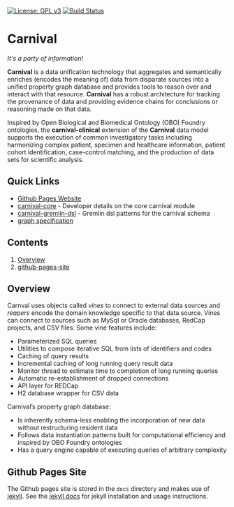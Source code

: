 [![License: GPL v3](https://img.shields.io/badge/License-GPL%20v3-blue.svg)](https://github.com/pennbiobank/pennai/carnival-public/master/LICENSE)
[![Build Status](https://travis-ci.org/pmbb-ibi/carnival.svg?branch=master)](https://travis-ci.org/pmbb-ibi/carnival)
# Carnival

*It's a party of information!*


**Carnival** is a data unification technology that aggregates and semantically enriches (encodes the meaning of) data from disparate sources into a unified property graph database and provides tools to reason over and interact with that resource.  **Carnival** has a robust architecture for tracking the provenance of data and providing evidence chains for conclusions or reasoning made on that data.  

Inspired by Open Biological and Biomedical Ontology (OBO) Foundry ontologies, the **carnival-clinical** extension of the **Carnival** data model supports the execution of common investigatory tasks including harmonizing complex patient, specimen and healthcare information, patient cohort identification, case-control matching, and the production of data sets for scientific analysis.

## Quick Links

* [Github Pages Website](https://pmbb-ibi.github.io/carnival/)
* [carnival-core](app/carnival-core/README.md) - Developer details on the core carnival module
* [carnival-gremlin-dsl](app/carnival-gremlin-dsl/README.md) - Gremlin dsl patterns for the carnival schema
* [graph specification](app/carnival-core/doc/graph.md)


## Contents

1. [Overview](#overview)
1. [github-pages-site](#github-pages-site)

<a name="overview"></a>
## Overview
Carnval uses objects called *vines* to connect to external data sources and *reapers* encode the domain knowledge specific to that data source.  Vines can connect to sources such as MySql or Oracle databases, RedCap projects, and CSV files.  Some vine features include:

* Parameterized SQL queries
* Utilities to compose iterative SQL from lists of identifiers and codes
* Caching of query results
* Incremental caching of long running query result data
* Monitor thread to estimate time to completion of long running queries
* Automatic re-establishment of dropped connections
* API layer for REDCap
* H2 database wrapper for CSV data

Carnival’s property graph database:

* Is inherently schema-less enabling the incorporation of new data without restructuring resident data
* Follows data instantiation patterns built for computational efficiency and inspired by OBO Foundry ontologies
* Has a query engine capable of executing queries of arbitrary complexity

<a name="github-pages-site"></a>
## Github Pages Site
The Github pages site is stored in the `docs` directory and makes use of [jekyll](https://jekyllrb.com).  See the [jekyll docs](https://jekyllrb.com/docs/) for jekyll installation and usage instructions.








